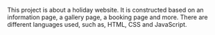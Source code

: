 This project is about a holiday website. 
It is constructed based on an information page, a gallery page, a booking page and more. 
There are different languages used, such as, HTML, CSS and JavaScript. 
